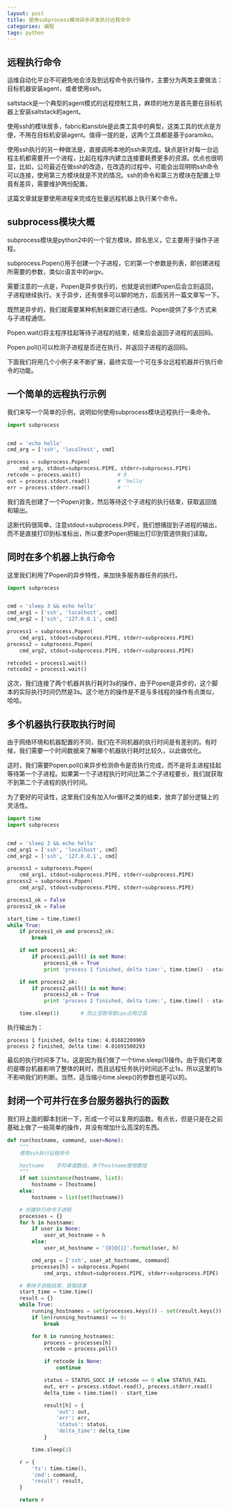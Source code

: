 ```yaml
---
layout: post
title: 使用subprocess模块异步并发执行远程命令
categories: 编程
tags: python
---
```


## 远程执行命令

运维自动化平台不可避免地会涉及到远程命令执行操作，主要分为两类主要做法：目标机器安装agent，或者使用ssh。

saltstack是一个典型的agent模式的远程控制工具，麻烦的地方是首先要在目标机器上安装saltstack的agent。

使用ssh的模块居多，fabric和ansible是此类工具中的典型，这类工具的优点是方便，不用在目标机安装agent。值得一提的是，这两个工具都是基于paramiko。

使用ssh执行的另一种做法是，直接调用本地的ssh来完成。缺点是针对每一台远程主机都需要开一个进程，比起在程序内建立连接要耗费更多的资源。优点也很明显，比如，公司最近在做ssh的改造，在改造的过程中，可能会出现明明ssh命令可以连接，使用第三方模块就是不灵的情况。ssh的命令和第三方模块在配置上毕竟有差异，需要维护两份配置。

这篇文章就是要使用进程来完成在批量远程机器上执行某个命令。

## subprocess模块大概

subprocess模块是python2中的一个官方模块，顾名思义，它主要用于操作子进程。

subprocess.Popen()用于创建一个子进程，它的第一个参数是列表，即创建进程所需要的参数，类似c语言中的argv。

需要注意的一点是，Popen是异步执行的，也就是说创建Popen后会立刻返回，子进程继续执行。关于异步，还有很多可以聊的地方，后面另开一篇文章写一下。

既然是异步的，我们就需要某种机制来跟它进行通信。Popen提供了多个方式来与子进程通信。

Popen.wait()将主程序挂起等待子进程的结束，结束后会返回子进程的返回码。

Popen.poll()可以检测子进程是否还在执行，并返回子进程的返回码。

下面我们将用几个小例子来不断扩展，最终实现一个可在多台远程机器并行执行命令的功能。

## 一个简单的远程执行示例

我们来写一个简单的示例，说明如何使用subprocess模块远程执行一条命令。

```python
import subprocess


cmd = 'echo hello'
cmd_arg = ['ssh', 'localhost', cmd]

process = subprocess.Popen(
    cmd_arg, stdout=subprocess.PIPE, stderr=subprocess.PIPE)
retcode = process.wait()            # 0
out = process.stdout.read()         # 'hello'
err = process.stderr.read()         # ''
```

我们首先创建了一个Popen对象，然后等待这个子进程的执行结束，获取返回值和输出。

这断代码很简单，注意stdout=subprocess.PIPE，我们想捕捉到子进程的输出，而不是直接打印到标准标出，所以要求Popen把输出打印到管道供我们读取。

## 同时在多个机器上执行命令

这里我们利用了Popen的异步特性，来加快多服务器任务的执行。

```python
import subprocess


cmd = 'sleep 3 && echo hello'
cmd_arg1 = ['ssh', 'localhost', cmd]
cmd_arg2 = ['ssh', '127.0.0.1', cmd]

process1 = subprocess.Popen(
    cmd_arg1, stdout=subprocess.PIPE, stderr=subprocess.PIPE)
process2 = subprocess.Popen(
    cmd_arg2, stdout=subprocess.PIPE, stderr=subprocess.PIPE)

retcode1 = process1.wait()
retcode2 = process1.wait()
```

这次，我们连接了两个机器并执行耗时3s的操作，由于Popen是异步的，这个脚本的实际执行时间仍然是3s。这个地方的操作是不是与多线程的操作有点类似，哈哈。

## 多个机器执行获取执行时间

由于网络环境和机器配置的不同，我们在不同机器的执行时间是有差别的。有时候，我们需要一个时间数据来了解哪个机器执行耗时比较久，以此做优化。

这时，我们需要Popen.poll()来异步检测命令是否执行完成，而不是将主进程挂起等待第一个子进程。如果第一个子进程执行时间比第二个子进程要长，我们就获取不到第二个子进程的执行时间。

为了更好的可读性，这里我们没有加入for循环之类的结束，放弃了部分逻辑上的灵活性。

```python
import time
import subprocess


cmd = 'sleep 3 && echo hello'
cmd_arg1 = ['ssh', 'localhost', cmd]
cmd_arg2 = ['ssh', '127.0.0.1', cmd]

process1 = subprocess.Popen(
    cmd_arg1, stdout=subprocess.PIPE, stderr=subprocess.PIPE)
process2 = subprocess.Popen(
    cmd_arg2, stdout=subprocess.PIPE, stderr=subprocess.PIPE)

process1_ok = False
process2_ok = False

start_time = time.time()
while True:
    if process1_ok and process2_ok:
        break

    if not process1_ok:
        if process1.poll() is not None:
            process1_ok = True
            print 'process 1 finished, delta time:', time.time() - start_time

    if not process2_ok:
        if process2.poll() is not None:
            process2_ok = True
            print 'process 2 finished, delta time:', time.time() - start_time

    time.sleep(1)       # 防止空跑导致cpu占用过高
```

执行输出为：

```
process 1 finished, delta time: 4.01682209969
process 2 finished, delta time: 4.01691508293
```

最后的执行时间多了1s，这是因为我们做了一个time.sleep(1)操作。由于我们考查的是哪台机器影响了整体的耗时，而且远程任务执行时间远不止1s，所以这里的1s不影响我们的判断。当然，适当缩小time.sleep()的参数也是可以的。

## 封闭一个可并行在多台服务器执行的函数

我们将上面的脚本封闭一下，形成一个可以复用的函数。有点长，但是只是在之前基础上做了一些简单的操作，并没有增加什么高深的东西。

```python
def run(hostname, command, user=None):
    """
    使用ssh执行远程命令

    hostname    字符串或数组，多个hostname使用数组
    """
    if not isinstance(hostname, list):
        hostname = [hostname]
    else:
        hostname = list(set(hostname))

    # 创建执行命令子进程
    processes = {}
    for h in hostname:
        if user is None:
            user_at_hostname = h
        else:
            user_at_hostname = '{0}@{1}'.format(user, h)

        cmd_args = ['ssh', user_at_hostname, command]
        processes[h] = subprocess.Popen(
            cmd_args, stdout=subprocess.PIPE, stderr=subprocess.PIPE)

    # 等待子进程结束，获取结果
    start_time = time.time()
    result = {}
    while True:
        running_hostnames = set(processes.keys()) - set(result.keys())
        if len(running_hostnames) == 0:
            break

        for h in running_hostnames:
            process = processes[h]
            retcode = process.poll()

            if retcode is None:
                continue

            status = STATUS_SUCC if retcode == 0 else STATUS_FAIL
            out, err = process.stdout.read(), process.stderr.read()
            delta_time = time.time() - start_time

            result[h] = {
                'out': out,
                'err': err,
                'status': status,
                'delta_time': delta_time
            }

        time.sleep(1)

    r = {
        'ts': time.time(),
        'cmd': command,
        'result': result,
    }

    return r
```
